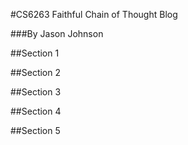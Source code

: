 #CS6263 Faithful Chain of Thought Blog

###By Jason Johnson

##Section 1

##Section 2

##Section 3

##Section 4

##Section 5

